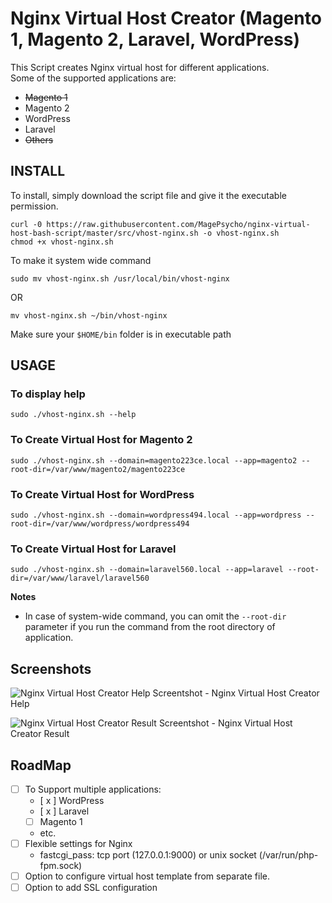 # Nginx Virtual Host Creator (Magento 1, Magento 2, Laravel, WordPress)

This Script creates Nginx virtual host for different applications.  
Some of the supported applications are:  
 - ~~Magento 1~~
 - Magento 2
 - WordPress
 - Laravel
 - ~~Others~~


## INSTALL
To install, simply download the script file and give it the executable permission.
```
curl -0 https://raw.githubusercontent.com/MagePsycho/nginx-virtual-host-bash-script/master/src/vhost-nginx.sh -o vhost-nginx.sh
chmod +x vhost-nginx.sh
```

To make it system wide command
```
sudo mv vhost-nginx.sh /usr/local/bin/vhost-nginx
```
OR 
```
mv vhost-nginx.sh ~/bin/vhost-nginx
```
Make sure your `$HOME/bin` folder is in executable path

## USAGE
### To display help
```
sudo ./vhost-nginx.sh --help
```

### To Create Virtual Host for Magento 2
```
sudo ./vhost-nginx.sh --domain=magento223ce.local --app=magento2 --root-dir=/var/www/magento2/magento223ce
```

### To Create Virtual Host for WordPress
```
sudo ./vhost-nginx.sh --domain=wordpress494.local --app=wordpress --root-dir=/var/www/wordpress/wordpress494
```

### To Create Virtual Host for Laravel
```
sudo ./vhost-nginx.sh --domain=laravel560.local --app=laravel --root-dir=/var/www/laravel/laravel560
```

**Notes**
 - In case of system-wide command, you can omit the `--root-dir` parameter if you run the command from the root directory of application. 

## Screenshots
![Nginx Virtual Host Creator Help](https://github.com/MagePsycho/nginx-virtual-host-bash-script/raw/master/docs/nginx-virtual-host-bash-script-help.png "Nginx Virtual Host Creator Help")
Screentshot - Nginx Virtual Host Creator Help

![Nginx Virtual Host Creator Result](https://github.com/MagePsycho/nginx-virtual-host-bash-script/raw/master/docs/nginx-virtual-host-bash-script-result.png "Nginx Virtual Host Creator Result")
Screentshot - Nginx Virtual Host Creator Result

## RoadMap
 - [ ] To Support multiple applications:
    - [ x ] WordPress
    - [ x ] Laravel
    - [ ] Magento 1
    - etc.
 - [ ] Flexible settings for Nginx 
    - fastcgi_pass: tcp port (127.0.0.1:9000) or unix socket (/var/run/php-fpm.sock)
 - [ ] Option to configure virtual host template from separate file.
 - [ ] Option to add SSL configuration

